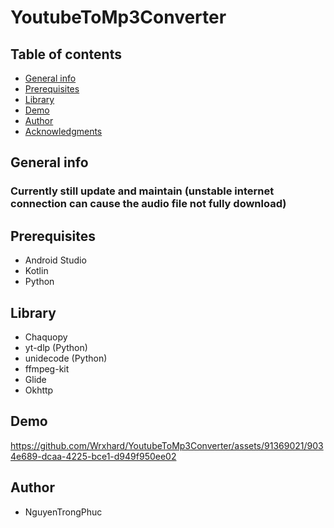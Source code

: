 # YoutubeToMp3Converter
## Table of contents
* [General info](#General-info)
* [Prerequisites](#Prerequisites)
* [Library](#Library)
* [Demo](#Demo)
* [Author](#Author)
* [Acknowledgments](#Acknowledgments)

## General info
### Currently still update and maintain (unstable internet connection can cause the audio file not fully download) 
## Prerequisites
- Android Studio
- Kotlin
- Python

## Library
- Chaquopy
- yt-dlp (Python)
- unidecode (Python)
- ffmpeg-kit
- Glide
- Okhttp

## Demo




https://github.com/Wrxhard/YoutubeToMp3Converter/assets/91369021/9034e689-dcaa-4225-bce1-d949f950ee02





## Author
- NguyenTrongPhuc

